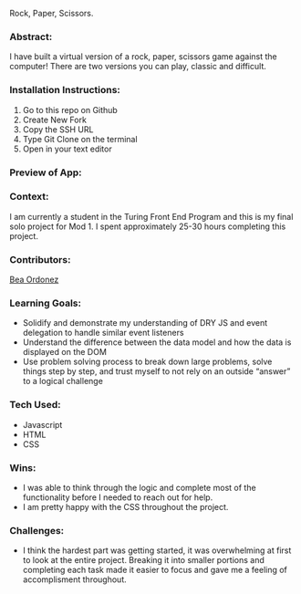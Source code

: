 Rock, Paper, Scissors.

### Abstract:
I have built a virtual version of a rock, paper, scissors game against the computer! There are two versions you can play, classic and difficult.

### Installation Instructions:
1. Go to this repo on Github
2. Create New Fork
3. Copy the SSH URL 
4. Type Git Clone on the terminal
5. Open in your text editor

### Preview of App:
[//]: <> (Provide ONE gif or screenshot of your application - choose the "coolest" piece of functionality to show off.)

### Context:
I am currently a student in the Turing Front End Program and this is my final solo project for Mod 1. I spent approximately 25-30 hours completing this project. 

### Contributors:
[Bea Ordonez](https://github.com/bea-ordonez)

### Learning Goals:
- Solidify and demonstrate my understanding of DRY JS and event delegation to handle similar event listeners
- Understand the difference between the data model and how the data is displayed on the DOM
- Use problem solving process to break down large problems, solve things step by step, and trust myself to not rely on an outside “answer” to a logical challenge

### Tech Used:
- Javascript
- HTML
- CSS


### Wins:
- I was able to think through the logic and complete most of the functionality before I needed to reach out for help.
- I am pretty happy with the CSS throughout the project.

### Challenges:
- I think the hardest part was getting started, it was overwhelming at first to look at the entire project. Breaking it into smaller portions and completing each task made it easier to focus and gave me a feeling of accomplisment throughout. 